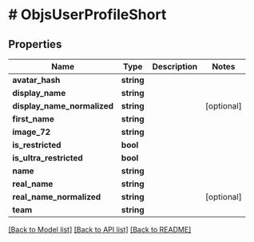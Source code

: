 # # ObjsUserProfileShort

## Properties

Name | Type | Description | Notes
------------ | ------------- | ------------- | -------------
**avatar_hash** | **string** |  |
**display_name** | **string** |  |
**display_name_normalized** | **string** |  | [optional]
**first_name** | **string** |  |
**image_72** | **string** |  |
**is_restricted** | **bool** |  |
**is_ultra_restricted** | **bool** |  |
**name** | **string** |  |
**real_name** | **string** |  |
**real_name_normalized** | **string** |  | [optional]
**team** | **string** |  |

[[Back to Model list]](../../README.md#models) [[Back to API list]](../../README.md#endpoints) [[Back to README]](../../README.md)
